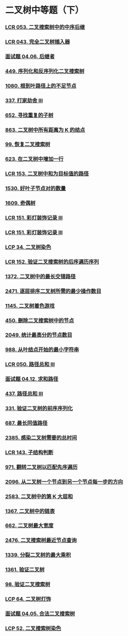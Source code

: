 

# 二叉树中等题（下）

### [LCR 053. 二叉搜索树中的中序后继](https://leetcode.cn/problems/P5rCT8/)



### [LCR 043. 完全二叉树插入器](https://leetcode.cn/problems/NaqhDT/)



### [面试题 04.06. 后继者](https://leetcode.cn/problems/successor-lcci/)



### [449. 序列化和反序列化二叉搜索树](https://leetcode.cn/problems/serialize-and-deserialize-bst/)



### [1080. 根到叶路径上的不足节点](https://leetcode.cn/problems/insufficient-nodes-in-root-to-leaf-paths/)



### [337. 打家劫舍 III](https://leetcode.cn/problems/house-robber-iii/)



### [652. 寻找重复的子树](https://leetcode.cn/problems/find-duplicate-subtrees/)



### [863. 二叉树中所有距离为 K 的结点](https://leetcode.cn/problems/all-nodes-distance-k-in-binary-tree/)



### [99. 恢复二叉搜索树](https://leetcode.cn/problems/recover-binary-search-tree/)



### [623. 在二叉树中增加一行](https://leetcode.cn/problems/add-one-row-to-tree/)



### [LCR 153. 二叉树中和为目标值的路径](https://leetcode.cn/problems/er-cha-shu-zhong-he-wei-mou-yi-zhi-de-lu-jing-lcof/)



### [1530. 好叶子节点对的数量](https://leetcode.cn/problems/number-of-good-leaf-nodes-pairs/)



### [1609. 奇偶树](https://leetcode.cn/problems/even-odd-tree/)



### [LCR 151. 彩灯装饰记录 III](https://leetcode.cn/problems/cong-shang-dao-xia-da-yin-er-cha-shu-iii-lcof/)



### [LCR 151. 彩灯装饰记录 III](https://leetcode.cn/problems/cong-shang-dao-xia-da-yin-er-cha-shu-iii-lcof/)



### [LCP 34. 二叉树染色](https://leetcode.cn/problems/er-cha-shu-ran-se-UGC/)



### [LCR 152. 验证二叉搜索树的后序遍历序列](https://leetcode.cn/problems/er-cha-sou-suo-shu-de-hou-xu-bian-li-xu-lie-lcof/)



### [1372. 二叉树中的最长交错路径](https://leetcode.cn/problems/longest-zigzag-path-in-a-binary-tree/)



### [2471. 逐层排序二叉树所需的最少操作数目](https://leetcode.cn/problems/minimum-number-of-operations-to-sort-a-binary-tree-by-level/)



### [1145. 二叉树着色游戏](https://leetcode.cn/problems/binary-tree-coloring-game/)



### [450. 删除二叉搜索树中的节点](https://leetcode.cn/problems/delete-node-in-a-bst/)



### [2049. 统计最高分的节点数目](https://leetcode.cn/problems/count-nodes-with-the-highest-score/)



### [988. 从叶结点开始的最小字符串](https://leetcode.cn/problems/smallest-string-starting-from-leaf/)



### [LCR 050. 路径总和 III](https://leetcode.cn/problems/6eUYwP/)



### [面试题 04.12. 求和路径](https://leetcode.cn/problems/paths-with-sum-lcci/)



### [437. 路径总和 III](https://leetcode.cn/problems/path-sum-iii/)



### [331. 验证二叉树的前序序列化](https://leetcode.cn/problems/verify-preorder-serialization-of-a-binary-tree/)



### [687. 最长同值路径](https://leetcode.cn/problems/longest-univalue-path/)



### [2385. 感染二叉树需要的总时间](https://leetcode.cn/problems/amount-of-time-for-binary-tree-to-be-infected/)



### [LCR 143. 子结构判断](https://leetcode.cn/problems/shu-de-zi-jie-gou-lcof/)



### [971. 翻转二叉树以匹配先序遍历](https://leetcode.cn/problems/flip-binary-tree-to-match-preorder-traversal/)



### [2096. 从二叉树一个节点到另一个节点每一步的方向](https://leetcode.cn/problems/step-by-step-directions-from-a-binary-tree-node-to-another/)



### [2583. 二叉树中的第 K 大层和](https://leetcode.cn/problems/kth-largest-sum-in-a-binary-tree/)



### [1367. 二叉树中的链表](https://leetcode.cn/problems/linked-list-in-binary-tree/)



### [662. 二叉树最大宽度](https://leetcode.cn/problems/maximum-width-of-binary-tree/)



### [2476. 二叉搜索树最近节点查询](https://leetcode.cn/problems/closest-nodes-queries-in-a-binary-search-tree/)



### [1339. 分裂二叉树的最大乘积](https://leetcode.cn/problems/maximum-product-of-splitted-binary-tree/)



### [1361. 验证二叉树](https://leetcode.cn/problems/validate-binary-tree-nodes/)



### [98. 验证二叉搜索树](https://leetcode.cn/problems/validate-binary-search-tree/)



### [LCP 64. 二叉树灯饰](https://leetcode.cn/problems/U7WvvU/)



### [面试题 04.05. 合法二叉搜索树](https://leetcode.cn/problems/legal-binary-search-tree-lcci/)



### [LCP 52. 二叉搜索树染色](https://leetcode.cn/problems/QO5KpG/)


